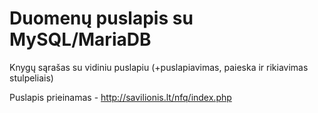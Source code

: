 # Duomenų puslapis su MySQL/MariaDB
Knygų sąrašas su vidiniu puslapiu (+puslapiavimas, paieska ir rikiavimas stulpeliais)

Puslapis prieinamas - http://savilionis.lt/nfq/index.php
